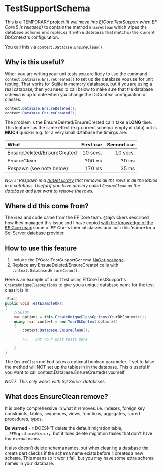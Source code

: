 # TestSupportSchema

This is a TEMPORARY project *(it will move into EfCore.TestSupport when EF Core 5 is released)* to contain the method `EnsureClean` which wipes the database schema and replaces it with a database that matches the current DbContext's configuration. 

You call this via `context.Database.EnsureClean()`.

## Why is this useful?
When you are writing your unit tests you are likely to use the command `context.Database.EnsureCreated()`  to set up the database you use for unit testing. That works for Sqlite in-memory databases, but it you are using a real database, then you need to call below to make sure that the database schema is up to date when you change the DbContext configuration or classes.
```c#
context.Database.EnsureDeleted();
context.Database.EnsureCreated();
```

The problem is the EnsureDeleted/EnsureCreated calls take a **LONG** time. This feature has the same effect (e.g. correct schema, empty of data) but is **MUCH** quicker e.g. for a very small database the timings are:

| What                        | First use | Second use |
|:----------------------------|----------:| ----------:|
| EnsureDeleted/EnsureCreated | 10 secs.  | 10 secs.   |
| EnsureClean                 | 300 ms    | 30 ms      |
| Respawn (see note below)    | 170 ms    | 35 ms      |

*NOTE: Respawn is a [NuGet library](https://www.nuget.org/packages/Respawn/) that removes all the rows in all the tables in a database. Useful if you have already called `EnsureClean` on the database and just want to remove the rows.*

## Where did this come from?
The idea and code came from the EF Core team. @ajcvickers described how they managed this issue and I have copied [with the knowledge of the EF Core team](https://github.com/dotnet/efcore/issues/19635#issuecomment-613276164) some of EF Core's internal classes and built this feature for a Sql Server database provider.

## How to use this feature
1. Include the EfCore.TestSupportSchema [NuGet package](https://www.nuget.org/packages/EfCore.TestSupportSchema/).
2. Replace any EnsureDeleted/EnsureCreated calls with `context.Database.EnsureClean()`.

Here is an example of a unit test using EfCore.TestSupport's `CreateUniqueClassOptions` to give you a unique database name for the test class it is in.

```c#
[Fact]
public void TestExampleOk()
{
    //SETUP
    var options = this.CreateUniqueClassOptions<YourDbContext>();
    using (var context = new YourDbContext(options))
    {
        context.Database.EnsureClean();

        //... put your unit tests here

    }
}
```

The `EnsureClean` method takes a optional boolean parameter. If set to false the method will NOT set up the tables in in the database. This is useful if you want to call context.Database.EnsureCreated() yourself.

*NOTE. This only works with Sql Server databases.*

## What does EnsureClean remove?

It is pretty comprehensive in what it removes. i.e. indexes, foreign key constraints, tables, sequences, views, functions, aggegates, stored procedures, types. 

**Be warned** - it DOESN'T delete the default migration table, `__EFMigrationsHistory`, but it does delete migration tables that don't have the normal name.

It also  doesn't delete schema names, but when cleaning a database the create part checks if the schema name exists before it creates a new schema. This means so it won't fail, but you may have some extra schema names in your database.

